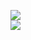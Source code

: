 [![](https://img.shields.io/badge/Made%20With-Github%20Spray-lightgrey.svg?style=for-the-badge&logo=github)](https://github.com/Annihil/github-spray#30664)  
[![](https://i.imgur.com/2DrTn0Z.gif)](https://github.com/Annihil/github-spray)